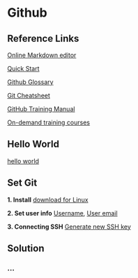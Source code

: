 # Github 

## Reference Links

[Online Markdown editor](https://stackedit.io/)

[Quick Start](https://docs.github.com/en/get-started/quickstart)

[Github Glossary](https://docs.github.com/en/get-started/quickstart/github-glossary)

[Git Cheatsheet](https://training.github.com/downloads/github-git-cheat-sheet/)

[GitHub Training Manual](https://githubtraining.github.io/training-manual/#/)

[On-demand training courses](https://skills.github.com/)


## Hello World
[hello world](https://docs.github.com/en/get-started/quickstart/hello-world)

## Set Git 

**1. Install**
	[download for Linux](https://git-scm.com/download/linux)
	
**2. Set user info**
	[Username](https://docs.github.com/en/get-started/getting-started-with-git/setting-your-username-in-git),
	[User email](https://docs.github.com/en/account-and-profile/setting-up-and-managing-your-personal-account-on-github/managing-email-preferences/setting-your-commit-email-address)

**3. Connecting SSH**
[Generate new SSH key](https://docs.github.com/en/authentication/connecting-to-github-with-ssh/generating-a-new-ssh-key-and-adding-it-to-the-ssh-agent)

## Solution

### ...


